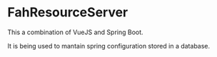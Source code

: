 # FahResourceServer

This a combination of VueJS and Spring Boot.

It is being used to mantain spring configuration stored in a database.
